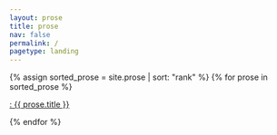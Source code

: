 ```yaml
---
layout: prose
title: prose
nav: false 
permalink: /
pagetype: landing
---
```



<div class="proseList">
  {% assign sorted_prose = site.prose | sort: "rank" %}
  {% for prose in sorted_prose %}
    <p><a href="{{ prose.url | relative_url }}">: {{ prose.title }}</a></p>
  {% endfor %}
</div>



